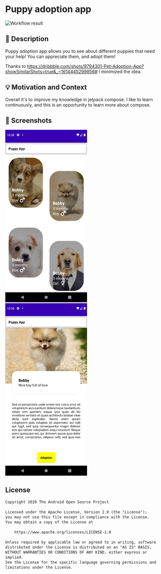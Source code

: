 # Puppy adoption app

<!--- Replace <OWNER> with your Github Username and <REPOSITORY> with the name of your repository. -->
<!--- You can find both of these in the url bar when you open your repository in github. -->
![Workflow result](https://github.com/cpinan/Jetpack-Compose-Challenge-Week-1/workflows/Check/badge.svg)

## :scroll: Description
<!--- Describe your app in one or two sentences -->
Puppy adoption app allows you to see about different puppies that need your help! You can appreciate them, and adopt them!

Thanks to https://dribbble.com/shots/9794301-Pet-Adoption-App?showSimilarShots=true&_=1614445299856# I minimized the idea.

## :bulb: Motivation and Context
<!--- Optionally point readers to interesting parts of your submission. -->
<!--- What are you especially proud of? -->
Overall it's to improve my knowledge in jetpack compose. I like to learn continuously, and this is an opportunity to learn more about compose.

## :camera_flash: Screenshots
<!-- You can add more screenshots here if you like -->
<img src="/results/screenshot_1.png" width="260">&emsp;<img src="/results/screenshot_2.png" width="260">

## License
```
Copyright 2020 The Android Open Source Project

Licensed under the Apache License, Version 2.0 (the "License");
you may not use this file except in compliance with the License.
You may obtain a copy of the License at

    https://www.apache.org/licenses/LICENSE-2.0

Unless required by applicable law or agreed to in writing, software
distributed under the License is distributed on an "AS IS" BASIS,
WITHOUT WARRANTIES OR CONDITIONS OF ANY KIND, either express or implied.
See the License for the specific language governing permissions and
limitations under the License.
```